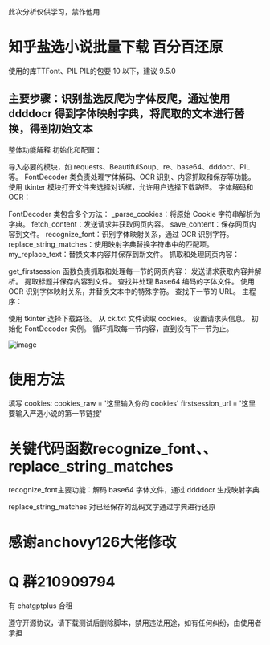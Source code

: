 
此次分析仅供学习，禁作他用
# 知乎盐选小说批量下载 百分百还原
使用的库TTFont、PIL
PIL的包要 10 以下，建议 9.5.0
## 主要步骤：识别盐选反爬为字体反爬，通过使用 ddddocr 得到字体映射字典，将爬取的文本进行替换，得到初始文本
整体功能解释
初始化和配置：

导入必要的模块，如 requests、BeautifulSoup、re、base64、dddocr、PIL 等。
FontDecoder 类负责处理字体解码、OCR 识别、内容抓取和保存等功能。
使用 tkinter 模块打开文件夹选择对话框，允许用户选择下载路径。
字体解码和OCR：

FontDecoder 类包含多个方法：
_parse_cookies：将原始 Cookie 字符串解析为字典。
fetch_content：发送请求并获取网页内容。
save_content：保存网页内容到文件。
recognize_font：识别字体映射关系，通过 OCR 识别字符。
replace_string_matches：使用映射字典替换字符串中的匹配项。
my_replace_text：替换文本内容并保存到新文件。
抓取和处理网页内容：

get_firstsession 函数负责抓取和处理每一节的网页内容：
发送请求获取内容并解析。
提取标题并保存内容到文件。
查找并处理 Base64 编码的字体文件。
使用 OCR 识别字体映射关系，并替换文本中的特殊字符。
查找下一节的 URL。
主程序：

使用 tkinter 选择下载路径。
从 ck.txt 文件读取 cookies。
设置请求头信息。
初始化 FontDecoder 实例。
循环抓取每一节内容，直到没有下一节为止。

![image](https://github.com/user-attachments/assets/e1e453e9-6a29-4fa4-8ef1-afabd0fa6ef8)

# 使用方法
填写 cookies:
cookies_raw = '这里输入你的 cookies' 
firstsession_url = '这里要输入严选小说的第一节链接'

# 关键代码函数recognize_font、、replace_string_matches
recognize_font主要功能：解码 base64 字体文件，通过 ddddocr 生成映射字典

replace_string_matches 对已经保存的乱码文字通过字典进行还原



# 感谢anchovy126大佬修改
# Q 群210909794
有 chatgptplus 合租

遵守开源协议，请下载测试后删除脚本，禁用违法用途，如有任何纠纷，由使用者承担
